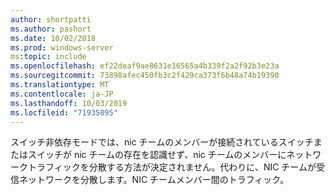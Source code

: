 ```yaml
---
author: shortpatti
ms.author: pashort
ms.date: 10/02/2018
ms.prod: windows-server
ms:topic: include
ms.openlocfilehash: ef22deaf9ae8631e16565a4b339f2a2f92b3e23a
ms.sourcegitcommit: 73898afec450fb3c2f429ca373f6b48a74b19390
ms.translationtype: MT
ms.contentlocale: ja-JP
ms.lasthandoff: 10/03/2019
ms.locfileid: "71935095"
---
```

スイッチ非依存モードでは、nic チームのメンバーが接続されているスイッチまたはスイッチが nic チームの存在を認識せず、nic チームのメンバーにネットワークトラフィックを分散する方法が決定されません。代わりに、NIC チームが受信ネットワークを分散します。NIC チームメンバー間のトラフィック。 